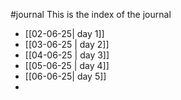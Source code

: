 #journal
This is the index of the journal

- [[02-06-25| day 1]]
- [[03-06-25 | day 2]]
- [[04-06-25 | day 3]]
- [[05-06-25  | day 4]]
- [[06-06-25| day 5]]
- 